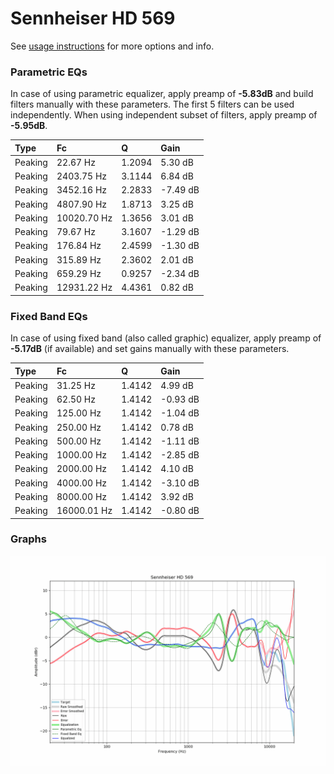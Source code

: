 # Sennheiser HD 569
See [usage instructions](https://github.com/jaakkopasanen/AutoEq#usage) for more options and info.

### Parametric EQs
In case of using parametric equalizer, apply preamp of **-5.83dB** and build filters manually
with these parameters. The first 5 filters can be used independently.
When using independent subset of filters, apply preamp of **-5.95dB**.

| Type    | Fc          |      Q | Gain     |
|:--------|:------------|:-------|:---------|
| Peaking | 22.67 Hz    | 1.2094 | 5.30 dB  |
| Peaking | 2403.75 Hz  | 3.1144 | 6.84 dB  |
| Peaking | 3452.16 Hz  | 2.2833 | -7.49 dB |
| Peaking | 4807.90 Hz  | 1.8713 | 3.25 dB  |
| Peaking | 10020.70 Hz | 1.3656 | 3.01 dB  |
| Peaking | 79.67 Hz    | 3.1607 | -1.29 dB |
| Peaking | 176.84 Hz   | 2.4599 | -1.30 dB |
| Peaking | 315.89 Hz   | 2.3602 | 2.01 dB  |
| Peaking | 659.29 Hz   | 0.9257 | -2.34 dB |
| Peaking | 12931.22 Hz | 4.4361 | 0.82 dB  |

### Fixed Band EQs
In case of using fixed band (also called graphic) equalizer, apply preamp of **-5.17dB**
(if available) and set gains manually with these parameters.

| Type    | Fc          |      Q | Gain     |
|:--------|:------------|:-------|:---------|
| Peaking | 31.25 Hz    | 1.4142 | 4.99 dB  |
| Peaking | 62.50 Hz    | 1.4142 | -0.93 dB |
| Peaking | 125.00 Hz   | 1.4142 | -1.04 dB |
| Peaking | 250.00 Hz   | 1.4142 | 0.78 dB  |
| Peaking | 500.00 Hz   | 1.4142 | -1.11 dB |
| Peaking | 1000.00 Hz  | 1.4142 | -2.85 dB |
| Peaking | 2000.00 Hz  | 1.4142 | 4.10 dB  |
| Peaking | 4000.00 Hz  | 1.4142 | -3.10 dB |
| Peaking | 8000.00 Hz  | 1.4142 | 3.92 dB  |
| Peaking | 16000.01 Hz | 1.4142 | -0.80 dB |

### Graphs
![](./Sennheiser%20HD%20569.png)